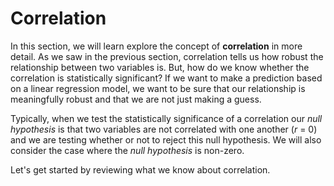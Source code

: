 Correlation
=======================

In this section, we will learn explore the concept of **correlation** in more detail. As we saw in the previous section, correlation tells us how robust the relationship between two variables is. But, how do we know whether the correlation is statistically significant? If we want to make a prediction based on a linear regression model, we want to be sure that our relationship is meaningfully robust and that we are not just making a guess.

Typically, when we test the statistically significance of a correlation our *null hypothesis* is that two variables are not correlated with one another ($r$ = 0) and we are testing whether or not to reject this null hypothesis. We will also consider the case where the *null hypothesis* is non-zero.

Let's get started by reviewing what we know about correlation.
